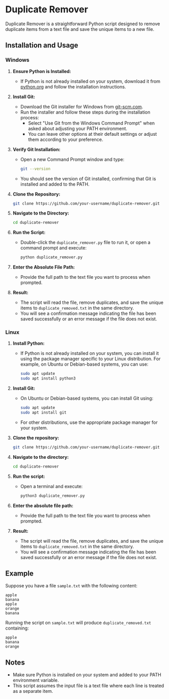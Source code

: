 # Duplicate Remover

Duplicate Remover is a straightforward Python script designed to remove duplicate items from a text file and save the unique items to a new file.

## Installation and Usage

### Windows

1. **Ensure Python is Installed:**
   - If Python is not already installed on your system, download it from [python.org](https://www.python.org/downloads/) and follow the installation instructions.

2. **Install Git:**
   - Download the Git installer for Windows from [git-scm.com](https://git-scm.com/download/win).
   - Run the installer and follow these steps during the installation process:
     - Select "Use Git from the Windows Command Prompt" when asked about adjusting your PATH environment.
     - You can leave other options at their default settings or adjust them according to your preference.

3. **Verify Git Installation:**
   - Open a new Command Prompt window and type:
     ```bash
     git --version
     ```
   - You should see the version of Git installed, confirming that Git is installed and added to the PATH.

4. **Clone the Repository:**
   ```bash
   git clone https://github.com/your-username/duplicate-remover.git
   ```

5. **Navigate to the Directory:**
   ```bash
   cd duplicate-remover
   ```

6. **Run the Script:**
   - Double-click the `duplicate_remover.py` file to run it, or open a command prompt and execute:
     ```bash
     python duplicate_remover.py
     ```

7. **Enter the Absolute File Path:**
   - Provide the full path to the text file you want to process when prompted.

8. **Result:**
   - The script will read the file, remove duplicates, and save the unique items to `duplicate_removed.txt` in the same directory.
   - You will see a confirmation message indicating the file has been saved successfully or an error message if the file does not exist.

### Linux

1. **Install Python:**
   - If Python is not already installed on your system, you can install it using the package manager specific to your Linux distribution. For example, on Ubuntu or Debian-based systems, you can use:
     ```bash
     sudo apt update
     sudo apt install python3
     ```

2. **Install Git:**
   - On Ubuntu or Debian-based systems, you can install Git using:
     ```bash
     sudo apt update
     sudo apt install git
     ```
   - For other distributions, use the appropriate package manager for your system.

3. **Clone the repository:**
   ```bash
   git clone https://github.com/your-username/duplicate-remover.git
   ```

4. **Navigate to the directory:**
   ```bash
   cd duplicate-remover
   ```

5. **Run the script:**
   - Open a terminal and execute:
     ```bash
     python3 duplicate_remover.py
     ```

6. **Enter the absolute file path:**
   - Provide the full path to the text file you want to process when prompted.

7. **Result:**
   - The script will read the file, remove duplicates, and save the unique items to `duplicate_removed.txt` in the same directory.
   - You will see a confirmation message indicating the file has been saved successfully or an error message if the file does not exist.

## Example

Suppose you have a file `sample.txt` with the following content:

```
apple
banana
apple
orange
banana
```

Running the script on `sample.txt` will produce `duplicate_removed.txt` containing:

```
apple
banana
orange
```

## Notes

- Make sure Python is installed on your system and added to your PATH environment variable.
- This script assumes the input file is a text file where each line is treated as a separate item.
